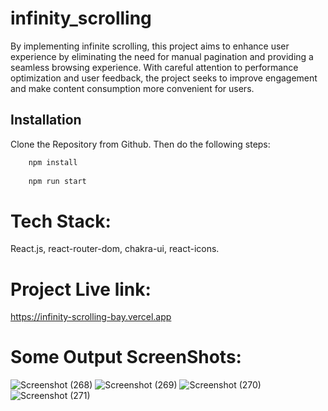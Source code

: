 # infinity_scrolling
By implementing infinite scrolling, this project aims to enhance user experience by eliminating the need for manual pagination and providing a seamless browsing experience. With careful attention to performance optimization and user feedback, the project seeks to improve engagement and make content consumption more convenient for users.

## Installation

Clone the Repository from Github. Then do the following steps:

```bash
    npm install
    
    npm run start
```
# Tech Stack:
React.js, react-router-dom, chakra-ui, react-icons.

# Project Live link:
https://infinity-scrolling-bay.vercel.app

# Some Output ScreenShots:
![Screenshot (268)](https://github.com/Pushpendra-1697/goldstone/assets/104748364/3a8f4f0a-fe2a-4afd-9a95-029121259d2e)
![Screenshot (269)](https://github.com/Pushpendra-1697/goldstone/assets/104748364/7618ff09-5b4f-40db-9b5e-40e7b7d9a1f5)
![Screenshot (270)](https://github.com/Pushpendra-1697/goldstone/assets/104748364/5ef45b81-167c-4020-9836-fd814f57d6a3)
![Screenshot (271)](https://github.com/Pushpendra-1697/goldstone/assets/104748364/882bc10c-67b3-44dd-8d9c-0f3f362092d6)
